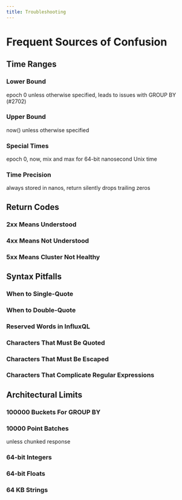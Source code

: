 ```yaml
---
title: Troubleshooting
---
```


# Frequent Sources of Confusion

## Time Ranges

### Lower Bound

epoch 0 unless otherwise specified, leads to issues with GROUP BY (#2702)

### Upper Bound

now() unless otherwise specified

### Special Times

epoch 0, now, mix and max for 64-bit nanosecond Unix time

### Time Precision

always stored in nanos, return silently drops trailing zeros

## Return Codes

### 2xx Means Understood

### 4xx Means Not Understood

### 5xx Means Cluster Not Healthy

## Syntax Pitfalls

### When to Single-Quote

### When to Double-Quote

### Reserved Words in InfluxQL

### Characters That Must Be Quoted

### Characters That Must Be Escaped

### Characters That Complicate Regular Expressions

## Architectural Limits

### 100000 Buckets For GROUP BY

### 10000 Point Batches 

unless chunked response

### 64-bit Integers

### 64-bit Floats

### 64 KB Strings


